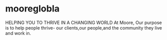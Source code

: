 # mooreglobla
HELPING YOU TO THRIVE IN A CHANGING WORLD  At Moore, Our purpose is to help people thrive- our clients,our people,and the community they live and work in.
